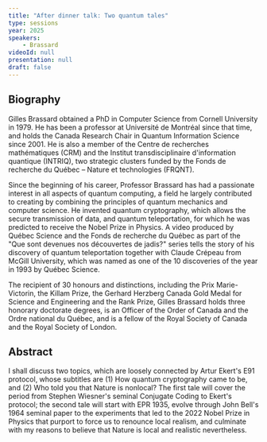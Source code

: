 ```yaml
---
title: "After dinner talk: Two quantum tales"
type: sessions
year: 2025
speakers:
    - Brassard
videoId: null
presentation: null
draft: false
---
```


## Biography

Gilles Brassard obtained a PhD in Computer Science from Cornell University in 1979. He has been a professor at Université de Montréal since that time, and holds the Canada Research Chair in Quantum Information Science since 2001. He is also a member of the Centre de recherches mathématiques (CRM) and the Institut transdisciplinaire d'information quantique (INTRIQ), two strategic clusters funded by the Fonds de recherche du Québec – Nature et technologies (FRQNT).

Since the beginning of his career, Professor Brassard has had a passionate interest in all aspects of quantum computing, a field he largely contributed to creating by combining the principles of quantum mechanics and computer science. He invented quantum cryptography, which allows the secure transmission of data, and quantum teleportation, for which he was predicted to receive the Nobel Prize in Physics. A video  produced by Québec Science and the Fonds de recherche du Québec as part of the "Que sont devenues nos découvertes de jadis?"  series tells the story of his discovery of quantum teleportation together with Claude Crépeau from McGill University, which was named as one of the 10 discoveries of the year in 1993 by Québec Science.

The recipient of 30 honours and distinctions, including the Prix Marie-Victorin, the Killam Prize, the Gerhard Herzberg Canada Gold Medal for Science and Engineering and the Rank Prize, Gilles Brassard holds three honorary doctorate degrees, is an Officer of the Order of Canada and the Ordre national du Québec, and is a fellow of the Royal Society of Canada and the Royal Society of London.

## Abstract

I shall discuss two topics, which are loosely connected by Artur Ekert's E91 protocol, whose subtitles are (1) How quantum cryptography came to be, and (2) Who told you that Nature is nonlocal? The first tale will cover the period from Stephen Wiesner's seminal Conjugate Coding to Ekert's protocol; the second tale will start with EPR 1935, evolve through John Bell's 1964 seminal paper to the experiments that led to the 2022 Nobel Prize in Physics that purport to force us to renounce local realism, and culminate with my reasons to believe that Nature is local and realistic nevertheless.